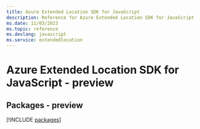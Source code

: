 ```yaml
---
title: Azure Extended Location SDK for JavaScript
description: Reference for Azure Extended Location SDK for JavaScript
ms.date: 11/03/2023
ms.topic: reference
ms.devlang: javascript
ms.service: extendedlocation
---
```

# Azure Extended Location SDK for JavaScript - preview
## Packages - preview
[!INCLUDE [packages](extended-location-index.md)]